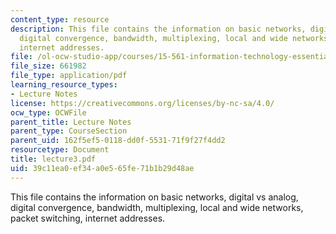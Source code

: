 ```yaml
---
content_type: resource
description: This file contains the information on basic networks, digital vs analog,
  digital convergence, bandwidth, multiplexing, local and wide networks, packet switching,
  internet addresses.
file: /ol-ocw-studio-app/courses/15-561-information-technology-essentials-spring-2005/39c11ea0ef34a0e565fe71b1b29d48ae_lecture3.pdf
file_size: 661982
file_type: application/pdf
learning_resource_types:
- Lecture Notes
license: https://creativecommons.org/licenses/by-nc-sa/4.0/
ocw_type: OCWFile
parent_title: Lecture Notes
parent_type: CourseSection
parent_uid: 162f5ef5-0118-dd0f-5531-71f9f27f4dd2
resourcetype: Document
title: lecture3.pdf
uid: 39c11ea0-ef34-a0e5-65fe-71b1b29d48ae
---
```

This file contains the information on basic networks, digital vs analog, digital convergence, bandwidth, multiplexing, local and wide networks, packet switching, internet addresses.